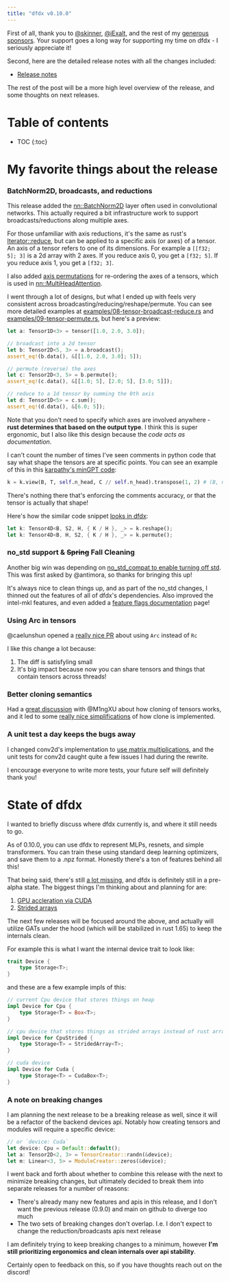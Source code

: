 ```yaml
---
title: "dfdx v0.10.0"
---
```


First of all, thank you to [@skinner](https://github.com/skinner), [@iExalt](https://github.com/iExalt), and the rest of my [generous sponsors](https://github.com/sponsors/coreylowman/).
Your support goes a long way for supporting my time on dfdx - I seriously appreciate it!

Second, here are the detailed release notes with all the changes included:
- [Release notes](https://github.com/coreylowman/dfdx/releases/tag/v0.10.0)

The rest of the post will be a more high level overview of the release, and some thoughts on next releases.

# Table of contents

* TOC
{:toc}

# My favorite things about the release

### BatchNorm2D, broadcasts, and reductions

This release added the [nn::BatchNorm2D](https://docs.rs/dfdx/latest/dfdx/nn/struct.BatchNorm2D.html) layer often used in convolutional networks.
This actually required a bit infrastructure work to support broadcasts/reductions along multiple axes.

For those unfamiliar with axis reductions, it's the same as rust's
[Iterator::reduce](https://doc.rust-lang.org/std/iter/trait.Iterator.html#method.reduce),
but can be applied to a specific axis (or axes) of a tensor.
An axis of a tensor refers to one of its dimensions. For example a `[[f32; 5]; 3]` is a 2d array with 2 axes.
If you reduce axis 0, you get a `[f32; 5]`. If you reduce axis 1, you get a `[f32; 3]`.

I also added [axis permutations](https://docs.rs/dfdx/latest/dfdx/tensor_ops/trait.PermuteTo.html) for re-ordering the axes of a tensors, which is
used in [nn::MultiHeadAttention](https://docs.rs/dfdx/latest/dfdx/nn/struct.MultiHeadAttention.html).

I went through a lot of designs, but what I ended up with feels very consistent
across broadcasting/reducing/reshape/permute.  You can see more detailed examples at
[examples/08-tensor-broadcast-reduce.rs](https://github.com/coreylowman/dfdx/blob/main/examples/08-tensor-broadcast-reduce.rs) and [examples/09-tensor-permute.rs](https://github.com/coreylowman/dfdx/blob/main/examples/09-tensor-permute.rs), but here's a preview:

```rust
let a: Tensor1D<3> = tensor([1.0, 2.0, 3.0]);

// broadcast into a 2d tensor
let b: Tensor2D<5, 3> = a.broadcast();
assert_eq!(b.data(), &[[1.0, 2.0, 3.0]; 5]);

// permute (reverse) the axes
let c: Tensor2D<3, 5> = b.permute();
assert_eq!(c.data(), &[[1.0; 5], [2.0; 5], [3.0; 5]]);

// reduce to a 1d tensor by summing the 0th axis
let d: Tensor1D<5> = c.sum();
assert_eq!(d.data(), &[6.0; 5]);
```

Note that you don't need to specify which axes are involved anywhere -
**rust determines that based on the output type**.
I think this is super ergonomic, but I also like this design because the *code acts as documentation*.

I can't count the number of times I've seen comments in python code that say what shape the tensors are at specific points. You can see an example of this in this
[karpathy's minGPT code](https://github.com/karpathy/minGPT/blob/master/mingpt/model.py#L57):

```python
k = k.view(B, T, self.n_head, C // self.n_head).transpose(1, 2) # (B, nh, T, hs)
```

There's nothing there that's enforcing the comments accuracy, or that the tensor is actually that shape!

Here's how the similar code snippet [looks in dfdx](https://github.com/coreylowman/dfdx/blob/main/src/nn/transformer/mha.rs#L151):
```rust
let k: Tensor4D<B, S2, H, { K / H }, _> = k.reshape();
let k: Tensor4D<B, H, S2, { K / H }, _> = k.permute();
```

### no_std support & ~~Spring~~ Fall Cleaning

Another big win was depending on [no_std_compat to enable turning off std](https://github.com/coreylowman/dfdx/pull/244). This was first asked by @antimora, so thanks for bringing this up!

It's always nice to clean things up, and as part of the no_std changes, I thinned out the features of all of dfdx's dependencies. Also improved the intel-mkl features, and even added a [feature flags documentation](https://docs.rs/dfdx/latest/dfdx/feature_flags/index.html) page!

### Using Arc in tensors

@caelunshun opened a [really nice PR](https://github.com/coreylowman/dfdx/pull/236) about using `Arc` instead of `Rc`

I like this change a lot because:
1. The diff is satisfyling small
2. It's big impact because now you can share tensors and things that contain tensors across threads!

### Better cloning semantics

Had a [great discussion](https://github.com/coreylowman/dfdx/issues/248) with @M1ngXU about how cloning of tensors works, and it led to some [really nice simplifications](https://github.com/coreylowman/dfdx/pull/249) of how clone is implemented.

### A unit test a day keeps the bugs away

I changed conv2d's implementation to [use matrix multiplications](https://github.com/coreylowman/dfdx/pull/237), and the unit tests for conv2d caught quite a few issues I had during the rewrite.

I encourage everyone to write more tests, your future self will definitely thank you!

# State of dfdx

I wanted to briefly discuss where dfdx currently is, and where it still needs to go.

As of 0.10.0, you can use dfdx to represent MLPs, resnets, and simple
transformers. You can train these using standard deep learning optimizers,
and save them to a .npz format. Honestly there's a ton of features behind all this!

That being said, there's still [a lot missing](https://github.com/coreylowman/dfdx/issues), and dfdx is definitely still in a pre-alpha state.
The biggest things I'm thinking about and planning for are:
1. [GPU accleration via CUDA](https://github.com/coreylowman/dfdx/issues/9)
2. [Strided arrays](https://github.com/coreylowman/dfdx/issues/270)

The next few releases will be focused around the above, and actually
will utilize GATs under the hood (which will be stabilized in rust 1.65) to keep the internals clean.

For example this is what I want the internal device trait to look like:

```rust
trait Device {
    type Storage<T>;
}
```
and these are a few example impls of this:
```rust
// current Cpu device that stores things on heap
impl Device for Cpu {
    type Storage<T> = Box<T>;
}

// cpu device that stores things as strided arrays instead of rust arrays
impl Device for CpuStrided {
    type Storage<T> = StridedArray<T>;
}

// cuda device
impl Device for Cuda {
    type Storage<T> = CudaBox<T>;
}
```

### A note on breaking changes

I am planning the next release to be a breaking release as well, since it will be a refactor of the backend devices api. Notably how creating tensors and modules will require a specific device:

```rust
// or `device: Cuda`
let device: Cpu = Default::default();
let a: Tensor2D<2, 3> = TensorCreator::randn(&device);
let m: Linear<3, 5> = ModuleCreator::zeros(&device);
```

I went back and forth about whether to combine this release with the next to minimize breaking changes, but ultimately decided to break them into separate releases for a number of reasons:
- There's already many new features and apis in this release, and I don't want the previous release (0.9.0) and main on github to diverge too much
- The two sets of breaking changes don't overlap. I.e. I don't expect to change the reduction/broadcasts apis next release

I am definitely trying to keep breaking changes to a minimum, however **I'm still prioritizing ergonomics and clean internals over api stability**.

Certainly open to feedback on this, so if you have thoughts reach out on the discord!
